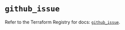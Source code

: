 # `github_issue`

Refer to the Terraform Registry for docs: [`github_issue`](https://registry.terraform.io/providers/integrations/github/6.2.0/docs/resources/issue).
